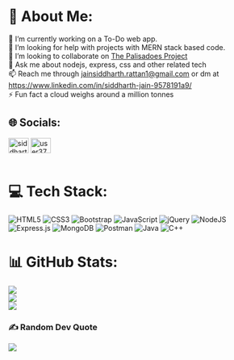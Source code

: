 # 💫 About Me:
🌱 I’m currently working on a To-Do web app.<br>🤝 I’m looking for help with projects with MERN stack based code.<br>👯 I’m looking to collaborate on [The Palisadoes Project](https://github.com/PalisadoesFoundation)
<br>💬 Ask me about nodejs, express, css and other related tech<br>📫 Reach me through jainsiddharth.rattan1@gmail.com or dm at https://www.linkedin.com/in/siddharth-jain-9578191a9/<br>⚡ Fun fact a cloud weighs around a million tonnes


## 🌐 Socials:
<a href="https://linkedin.com/in/siddharth-jain-9578191a9" target="blank"><img align="center" src="https://raw.githubusercontent.com/rahuldkjain/github-profile-readme-generator/master/src/images/icons/Social/linked-in-alt.svg" alt="siddharth-jain-9578191a9" height="30" width="40" /></a>
<a href="https://www.leetcode.com/user3727d/" target="blank"><img align="center" src="https://raw.githubusercontent.com/rahuldkjain/github-profile-readme-generator/master/src/images/icons/Social/leet-code.svg" alt="user3727d/" height="30" width="40" /></a>
<br><br>
# 💻 Tech Stack:
![HTML5](https://img.shields.io/badge/html5-%23E34F26.svg?style=for-the-badge&logo=html5&logoColor=white) 
![CSS3](https://img.shields.io/badge/css3-%231572B6.svg?style=for-the-badge&logo=css3&logoColor=white) 
![Bootstrap](https://img.shields.io/badge/bootstrap-%238511FA.svg?style=for-the-badge&logo=bootstrap&logoColor=white)
![JavaScript](https://img.shields.io/badge/javascript-%23323330.svg?style=for-the-badge&logo=javascript&logoColor=%23F7DF1E) 
![jQuery](https://img.shields.io/badge/jquery-%230769AD.svg?style=for-the-badge&logo=jquery&logoColor=white) 
![NodeJS](https://img.shields.io/badge/node.js-6DA55F?style=for-the-badge&logo=node.js&logoColor=white) 
![Express.js](https://img.shields.io/badge/express.js-%23404d59.svg?style=for-the-badge&logo=express&logoColor=%2361DAFB) 
![MongoDB](https://img.shields.io/badge/MongoDB-%234ea94b.svg?style=for-the-badge&logo=mongodb&logoColor=white)
![Postman](https://img.shields.io/badge/Postman-FF6C37?style=for-the-badge&logo=postman&logoColor=white) 
![Java](https://img.shields.io/badge/java-%23ED8B00.svg?style=for-the-badge&logo=openjdk&logoColor=white) 
![C++](https://img.shields.io/badge/c++-%2300599C.svg?style=for-the-badge&logo=c%2B%2B&logoColor=white) 
# 📊 GitHub Stats:
![](https://github-readme-stats.vercel.app/api?username=Siddharth961&theme=dark&hide_border=false&include_all_commits=false&count_private=false)<br/>
![](https://github-readme-streak-stats.herokuapp.com/?user=Siddharth961&theme=dark&hide_border=false)<br/>
![](https://github-readme-stats.vercel.app/api/top-langs/?username=Siddharth961&theme=dark&hide_border=false&include_all_commits=false&count_private=false&layout=compact)

### ✍️ Random Dev Quote
![](https://quotes-github-readme.vercel.app/api?type=horizontal&theme=radical)

<!-- Proudly created with GPRM ( https://gprm.itsvg.in ) -->
